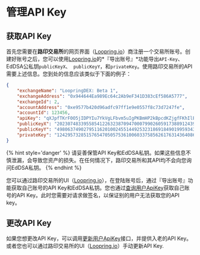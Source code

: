 
# 管理API Key


## 获取API Key


首先您需要在**路印交易所**的网页界面（[Loopring.io](https://loopring.io)）商注册一个交易所账号。创建好账号之后，您可以使用[Loopring.io](https://loopring.io)的*『导出账号』*功能导出`API-Key`、EdDSA公私钥`publicKeyX`、` publicKeyY`，和`privateKey`。使用路印交易所的API需要上述信息。您到处的信息应该类似于下面的例子：

```json
{
    "exchangeName": "LoopringDEX: Beta 1",
    "exchangeAddress": "0x944644Ea989Ec64c2Ab9eF341D383cEf586A5777",
    "exchangeId": 2,
    "accountAddress": "0xe9577b420d96adfc97ff1e9e0557f8c73d7247fe",
    "accountId": 123456,
    "apiKey": "qXJpfTKrF0O5jIDPYIu7YkVgLFbvm5uIgPKBmHP2kBpcdKZjgfFKhIlE8evo9lKa",
    "publicKeyX": "20230748339558541226323870947000799026059173889124399831342481595010628000129",
    "publicKeyY": "4980637490279511620100245514492532318691849019959343538108355525575855311214",
    "privateKey": "1242957328515765470505753610060337585626176314364086438653683782645761561015"
}
```

{% hint style='danger' %}
请妥善保管API Key和EdDSA私钥。如果这些信息不慎泄漏，会导致您资产的损失。在任何情况下，路印交易所和其API均不会向您询问EdDSA私钥。
{% endhint %}



您可以通过路印交易所的UI（[Loopring.io](https://loopring.io)），在登陆账号后，通过『导出账号』功能获取自己账号的API Key和EdDSA私钥。您也通过[查询用户ApiKey](./dex_apis/getApiKey.md)获取自己账号的API Key。此时您需要对请求做签名，以保证别的用户无法获取您的API key。


## 更改API Key
如果您想更改API Key，可以调用[更新用户ApiKey](./dex_apis/applyApiKey.md)接口，并提供入老的API Key。或者您也可以通过路印交易所的UI（[Loopring.io](https://loopring.io)）手动更新API Key.

